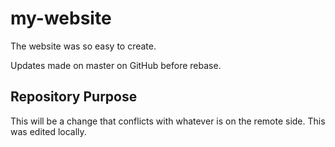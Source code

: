 # my-website

The website was so easy to create.



Updates made on master on GitHub before rebase.

## Repository Purpose
This will be a change that conflicts with whatever
is on the remote side.  This was edited locally.

